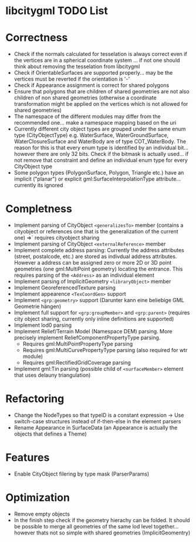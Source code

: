 # libcitygml TODO List

# Correctness
* Check if the normals calculated for tesselation is always correct even if the vertices are in a spherical coordinate system
  ... if not one should think about removing the tesselation from libcitygml 
* Check if OrientableSurfaces are supported properly... may be the vertices must be reverted if the orientation is '-'
* Check if Appearance assignment is correct for shared polygons
* Ensure that polygons that are children of shared geometries are not also children of non shared geometries (otherwise a coordinate transformation might be applied on the vertices which is not allowed for shared geometries)
* The namespace of the different modules may differ from the recommended one... make a namespace mapping based on the uri
* Currently different city object types are grouped under the same enum type (CityObjectType) e.g. WaterSurface, WaterGroundSurface, WaterClosureSurface and WaterBody are of type COT_WaterBody. The reason for this is that every enum type is identified by an individual bit... however there are only 32 bits. Check if the bitmask is actually used... if not remove that constraint and define an individual enum type for every CityObject type
* Some polygon types (PolygonSurface, Polygon, Triangle etc.) have an implicit ("planar") or explicit gml:SurfaceInterpolationType attribute... currently its ignored

# Completness
* Implement parsing of CityObject `<generalizesTo>` member (contains a cityobject or references one that is the generalization of the current one) =>` requires cityobject sharing
* Implement parsing of CityObject `<externalReference>` member
* Implement complete address parsing: Currently the address attributes (street, postalcode, etc.) are stored as indivdual address attributes. However a address can be assigned zero or more 2D or 3D point geometries (one gml:MultiPoint geometry) locating the entrance. This requires parsing of the `<Address>` as an individual element
* Implement parsing of ImplicitGeometry `<libraryObject>` member
* Implement GeoreferencedTexture parsing
* Implement appearence `<TexCoordGen>` support
* Implement `<grp:geometry>` support (Darunter kann eine beliebige GML Geometrie hängen)
* Implement full support for `<grp:groupMember>` and `<grp:parent>` (requires city object sharing, currently only inline definitions are supported)
* Implement lod0 parsing
* Implement Relief/Terrain Model (Namespace DEM) parsing. More precisely implement ReliefComponentPropertyType parsing.
	* Requires gml:MultiPointPropertyType parsing
	* Requires gml:MultiCurvePropertyType parsing (also required for wtr module)
	* Requires gml:RectifiedGridCoverage parsing
* Implement gml:Tin parsing (possible child of `<surfaceMember>` element that uses delauny triangulation)

# Refactoring
* Change the NodeTypes so that typeID is a constant expression -> Use switch-case structures instead of if-then-else in the element parsers
* Rename Appearance in SurfaceData (an Appearance is actually the objects that defines a Theme)

# Features
* Enable CityObject filering by type mask (ParserParams)


# Optimization
* Remove empty objects
* In the finish step check if the geometry hierachy can be folded. It should be possible to merge all geometries of the same lod level together... however thats not so simple with shared geometries (ImplicitGeomentry) 
